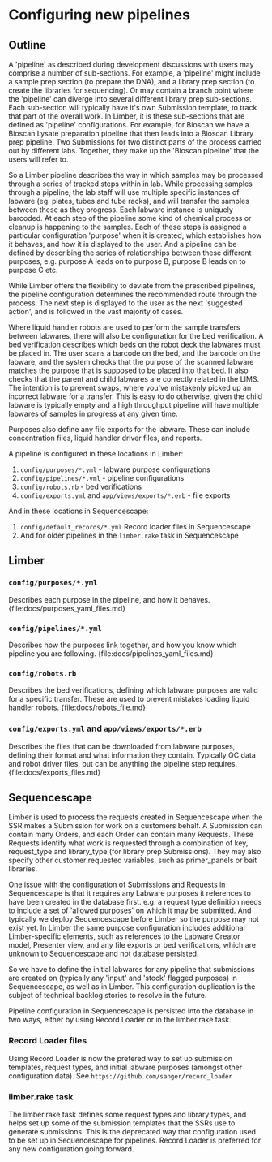 <!--
# @markup markdown
# @title Configuring new pipelines
-->

# Configuring new pipelines

## Outline

A 'pipeline' as described during development discussions with users may comprise a number of sub-sections. For example, a 'pipeline' might include a sample prep section (to prepare the DNA), and a library prep section (to create the libraries for sequencing). Or may contain a branch point where the 'pipeline' can diverge into several different library prep sub-sections. Each sub-section will typically have it's own Submission template, to track that part of the overall work.
In Limber, it is these sub-sections that are defined as 'pipeline' configurations. For example, for Bioscan we have a Bioscan Lysate preparation pipeline that then leads into a Bioscan Library prep pipeline. Two Submissions for two distinct parts of the process carried out by different labs. Together, they make up the 'Bioscan pipeline' that the users will refer to.

So a Limber pipeline describes the way in which samples may be processed through a series of tracked steps within in lab. While processing samples through a pipeline, the lab staff will use multiple specific instances of labware (eg. plates, tubes and tube racks), and will transfer the samples between these as they progress. Each labware instance is uniquely barcoded. At each step of the pipeline some kind of chemical process or cleanup is happening to the samples. Each of these steps is assigned a particular configuration 'purpose' when it is created, which establishes how it behaves, and how it is displayed to the user. And a pipeline can be defined by describing the series of relationships between these different purposes, e.g. purpose A leads on to purpose B, purpose B leads on to purpose C etc.

While Limber offers the flexibility to deviate from the prescribed pipelines,
the pipeline configuration determines the recommended route through the process. The next step is displayed to the user as the next 'suggested action', and is followed in the vast majority of cases.

Where liquid handler robots are used to perform the sample transfers between labwares, there will also be configuration for the bed verification. A bed verification describes which beds on the robot deck the labwares must be placed in. The user scans a barcode on the bed, and the barcode on the labware, and the system checks that the purpose of the scanned labware matches the purpose that is supposed to be placed into that bed. It also checks that the parent and child labwares are correctly related in the LIMS. The intention is to prevent swaps, where you've mistakenly picked up an incorrect labware for a transfer. This is easy to do otherwise, given the child labware is typically empty and a high throughput pipeline will have multiple labwares of samples in progress at any given time.

Purposes also define any file exports for the labware. These can include concentration files, liquid handler driver files, and reports.

A pipeline is configured in these locations in Limber:

1. `config/purposes/*.yml` - labware purpose configurations
2. `config/pipelines/*.yml` - pipeline configurations
3. `config/robots.rb` - bed verifications
4. `config/exports.yml` and `app/views/exports/*.erb` - file exports

And in these locations in Sequencescape:

1. `config/default_records/*.yml` Record loader files in Sequencescape
2. And for older pipelines in the `limber.rake` task in Sequencescape


## Limber
### `config/purposes/*.yml`

Describes each purpose in the pipeline, and how it behaves.
{file:docs/purposes_yaml_files.md}

### `config/pipelines/*.yml`

Describes how the purposes link together, and how you know which pipeline you
are following.
{file:docs/pipelines_yaml_files.md}

### `config/robots.rb`

Describes the bed verifications, defining which labware purposes are valid for a specific transfer. These are used to prevent mistakes loading liquid handler robots.
{file:docs/robots_file.md}

### `config/exports.yml` and `app/views/exports/*.erb`
Describes the files that can be downloaded from labware purposes, defining their format and what information they contain. Typically QC data and robot driver files, but can be anything the pipeline step requires.
{file:docs/exports_files.md}

## Sequencescape
Limber is used to process the requests created in Sequencescape when the SSR makes a Submission for work on a customers behalf. A Submission can contain many Orders, and each Order can contain many Requests. These Requests identify what work is requested through a combination of key, request_type and library_type (for library prep Submissions). They may also specify other customer requested variables, such as primer_panels or bait libraries.

One issue with the configuration of Submissions and Requests in Sequencescape is that it requires any Labware purposes it references to have been created in the database first. e.g. a request type definition needs to include a set of 'allowed purposes' on which it may be submitted. And typically we deploy Sequencescape before Limber so the purpose may not exist yet.
In Limber the same purpose configuration includes additional Limber-specific elements, such as references to the Labware Creator model, Presenter view, and any file exports or bed verifications, which are unknown to Sequencescape and not database persisted.

So we have to define the initial labwares for any pipeline that submissions are created on (typically any 'input' and 'stock' flagged purposes) in Sequencescape, as well as in Limber.
This configuration duplication is the subject of technical backlog stories to resolve in the future.

Pipeline configuration in Sequencescape is persisted into the database in two ways, either by using Record Loader or in the limber.rake task.

### Record Loader files
Using Record Loader is now the prefered way to set up submission templates, request types, and initial labware purposes (amongst other configuration data).
See `https://github.com/sanger/record_loader`

### limber.rake task
The limber.rake task defines some request types and library types, and helps set up some of the submission templates that the SSRs use to generate submissions. This is the deprecated way that configuration used to be set up in Sequencescape for pipelines.
Record Loader is preferred for any new configuration going forward.
